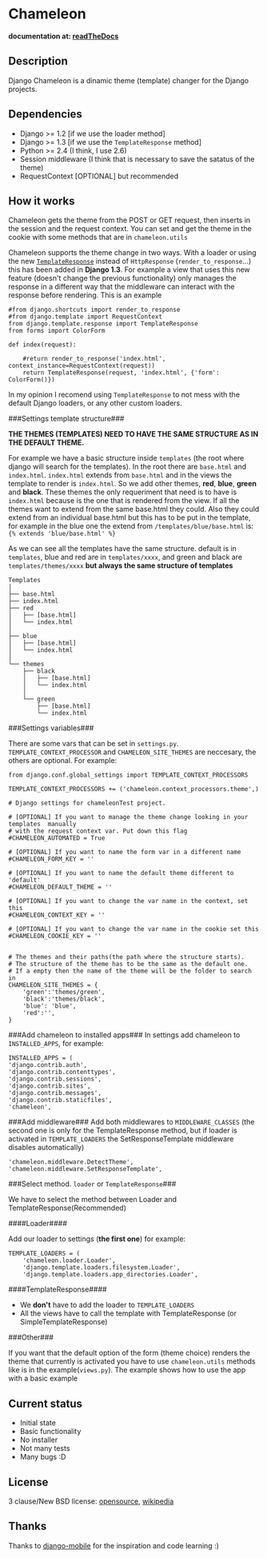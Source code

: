 Chameleon
=========

**documentation at: [readTheDocs](http://readthedocs.org/docs/django-chameleon/)**

Description
-----------

Django Chameleon is a dinamic theme (template) changer  for the Django projects. 

Dependencies
------------
* Django >= 1.2 [if we use the loader method]
* Django >= 1.3 [if we use the `TemplateResponse` method]
* Python >= 2.4 (I think, I use 2.6)
* Session middleware (I think that is necessary to save the satatus of the theme)
* RequestContext [OPTIONAL] but recommended

How it works
------------

Chameleon gets the theme from the POST or GET request, then inserts in the session and the request context. You can set and get the theme in the cookie with some methods that are in `chameleon.utils`

Chameleon supports the theme change in two ways. With a loader or using the new [`TemplateResponse`](https://docs.djangoproject.com/en/1.3/ref/template-response/) instead of `HttpResponse` (`render_to_response`...) 
this has been added in **Django 1.3**. For example a view that uses this new feature 
(doesn't change the previous functionality) only manages the response in a different way that the middleware can interact
with the response before rendering. This is an example

    #from django.shortcuts import render_to_response
    #from django.template import RequestContext
    from django.template.response import TemplateResponse
    from forms import ColorForm

    def index(request):

        #return render_to_response('index.html', context_instance=RequestContext(request))
        return TemplateResponse(request, 'index.html', {'form': ColorForm()})


In my opinion I recomend using `TemplateResponse` to not mess with the default Django loaders, or any other custom loaders.

###Settings template structure###

**THE THEMES (TEMPLATES) NEED TO HAVE THE SAME STRUCTURE AS IN THE DEFAULT THEME.** 

For example we have a basic structure inside `templates` (the root where django will search for the templates).
In the root there are `base.html` and `index.html`. `index.html` extends from `base.html` and in the views the template to render is `index.html`.
So we add other themes, **red**, **blue**, **green** and **black**. These themes the only requeriment that need is to have is `index.html` because is the one that 
is rendered from the view. If all the themes want to extend from the same base.html they could. Also they could extend from an individual base.html but 
this has to be put in the template, for example in the blue one the extend from `/templates/blue/base.html` is: `{% extends 'blue/base.html' %}`  

As we can see all the templates have the same structure. default is in `templates`, blue and red are in `templates/xxxx`, and green and black are  `templates/themes/xxxx` **but always the same structure of templates**


    Templates
    │ 
    ├── base.html
    ├── index.html
    ├── red
    │   ├── [base.html] 
    │   └── index.html
    │ 
    ├── blue
    │   ├── [base.html] 
    │   └── index.html
    │
    └── themes
        ├── black
        │   ├── [base.html] 
        │   └── index.html
        │
        └── green
            ├── [base.html] 
            └── index.html


###Settings variables###

There are some vars that can be set in `settings.py`. `TEMPLATE_CONTEXT_PROCESSOR` and `CHAMELEON_SITE_THEMES` are neccesary, the others are optional. For example:

    from django.conf.global_settings import TEMPLATE_CONTEXT_PROCESSORS
    
    TEMPLATE_CONTEXT_PROCESSORS += ('chameleon.context_processors.theme',)

    # Django settings for chameleonTest project.

    # [OPTIONAL] If you want to manage the theme change looking in your templates  manually 
    # with the request context var. Put down this flag
    #CHAMELEON_AUTOMATED = True

    # [OPTIONAL] If you want to name the form var in a different name
    #CHAMELEON_FORM_KEY = ''

    # [OPTIONAL] If you want to name the default theme different to 'default'
    #CHAMELEON_DEFAULT_THEME = ''

    # [OPTIONAL] If you want to change the var name in the context, set this
    #CHAMELEON_CONTEXT_KEY = ''

    # [OPTIONAL] If you want to change the var name in the cookie set this
    #CHAMELEON_COOKIE_KEY = ''


    # The themes and their paths(the path where the structure starts). 
    # The structure of the theme has to be the same as the default one.
    # If a empty then the name of the theme will be the folder to search in  
    CHAMELEON_SITE_THEMES = {
        'green':'themes/green',
        'black':'themes/black',
        'blue': 'blue',
        'red':'',
    }
    
###Add chameleon to installed apps###
In settings add chameleon to `INSTALLED_APPS`, for example: 
    
    INSTALLED_APPS = (
    'django.contrib.auth',
    'django.contrib.contenttypes',
    'django.contrib.sessions',
    'django.contrib.sites',
    'django.contrib.messages',
    'django.contrib.staticfiles',
    'chameleon',
    
###Add middleware###
Add both middlewares to `MIDDLEWARE_CLASSES` (the second one is only for the TemplateResponse method, but if loader is activated in `TEMPLATE_LOADERS` the SetResponseTemplate middleware disables automatically)

    'chameleon.middleware.DetectTheme',
    'chameleon.middleware.SetResponseTemplate',

###Select method. `loader` or `TemplateResponse`###

We have to select the method between Loader and TemplateResponse(Recommended)

####Loader####

Add our loader to settings (**the first one**) for example:


    TEMPLATE_LOADERS = (
        'chameleon.loader.Loader',
        'django.template.loaders.filesystem.Loader',
        'django.template.loaders.app_directories.Loader',


####TemplateResponse####

* We **don't** have to add the loader to `TEMPLATE_LOADERS` 
* All the views have to call the template with TemplateResponse (or SimpleTemplateResponse)



###Other###

If you want that the default option of the form (theme choice) renders the theme that currently is activated you have to use `chameleon.utils` methods like is in the example(`views.py`). The example shows how to use the app with a basic example

Current status
--------------

* Initial state
* Basic functionality
* No installer
* Not many tests
* Many bugs :D

License
-------

3 clause/New BSD license: [opensource](http://www.opensource.org/licenses/BSD-3-Clause), [wikipedia](http://en.wikipedia.org/wiki/BSD_licenses)

Thanks
------
Thanks to [django-mobile](https://github.com/gregmuellegger/django-mobile) for the inspiration and code learning :)
